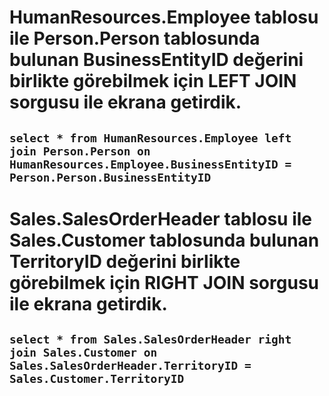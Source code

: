 # HumanResources.Employee tablosu ile Person.Person tablosunda bulunan BusinessEntityID değerini birlikte görebilmek için LEFT JOIN sorgusu ile ekrana getirdik.

## `select * from HumanResources.Employee left join Person.Person on HumanResources.Employee.BusinessEntityID = Person.Person.BusinessEntityID`

# Sales.SalesOrderHeader tablosu ile Sales.Customer tablosunda bulunan TerritoryID değerini birlikte görebilmek için RIGHT JOIN sorgusu ile ekrana getirdik.

## `select * from Sales.SalesOrderHeader right join Sales.Customer on Sales.SalesOrderHeader.TerritoryID = Sales.Customer.TerritoryID`
